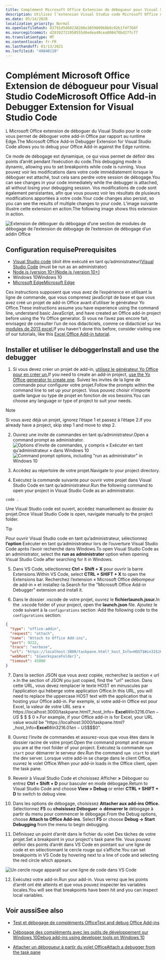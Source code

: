 ```yaml
---
title: Complément Microsoft Office Extension de débogueur pour Visual Studio Code
description: Utilisez l’extension Visual Studio code Microsoft Office déboguer votre module de déboguer votre add-in Office.
ms.date: 05/14/2020
localization_priority: Normal
ms.openlocfilehash: 83791d5d60238288e3059809b8b8c02b1f4f768f
ms.sourcegitcommit: d28392721958555d6edea48cea000470bd27fcf7
ms.translationtype: MT
ms.contentlocale: fr-FR
ms.lasthandoff: 01/13/2021
ms.locfileid: "49840110"
---
```

# <a name="microsoft-office-add-in-debugger-extension-for-visual-studio-code"></a><span data-ttu-id="fe6bd-103">Complément Microsoft Office Extension de débogueur pour Visual Studio Code</span><span class="sxs-lookup"><span data-stu-id="fe6bd-103">Microsoft Office Add-in Debugger Extension for Visual Studio Code</span></span>

<span data-ttu-id="fe6bd-104">L Microsoft Office extension de déboguer du Visual Studio pour le code vous permet de déboguer votre add-in Office par rapport au runtime Edge.</span><span class="sxs-lookup"><span data-stu-id="fe6bd-104">The Microsoft Office Add-in Debugger Extension for Visual Studio Code allows you to debug your Office Add-in against the Edge runtime.</span></span>

<span data-ttu-id="fe6bd-105">Ce mode de débogage est dynamique, ce qui vous permet de définir des points d’arrêt pendant l’exécution du code.</span><span class="sxs-lookup"><span data-stu-id="fe6bd-105">This debugging mode is dynamic, allowing you to set breakpoints while code is running.</span></span> <span data-ttu-id="fe6bd-106">Vous pouvez voir les modifications dans votre code immédiatement lorsque le déboguer est attaché, tout cela sans perdre votre session de débogage.</span><span class="sxs-lookup"><span data-stu-id="fe6bd-106">You can see changes in your code immediately while the debugger is attached, all without losing your debugging session.</span></span> <span data-ttu-id="fe6bd-107">Vos modifications de code sont également persistantes, afin que vous pouvez voir les résultats de plusieurs modifications apportées à votre code.</span><span class="sxs-lookup"><span data-stu-id="fe6bd-107">Your code changes also persist, so you can see the results of multiple changes to your code.</span></span> <span data-ttu-id="fe6bd-108">L’image suivante illustre cette extension en action.</span><span class="sxs-lookup"><span data-stu-id="fe6bd-108">The following image shows this extension in action.</span></span>

![Extension de déboguer du débogage d’une section de modules de débogage de l’extension de débogage de l’extension de débogage d’un addin Office](../images/vs-debugger-extension-for-office-addins.jpg)

## <a name="prerequisites"></a><span data-ttu-id="fe6bd-110">Configuration requise</span><span class="sxs-lookup"><span data-stu-id="fe6bd-110">Prerequisites</span></span>

- <span data-ttu-id="fe6bd-111">[Visual Studio code](https://code.visualstudio.com/) (doit être exécuté en tant qu’administrateur)</span><span class="sxs-lookup"><span data-stu-id="fe6bd-111">[Visual Studio Code](https://code.visualstudio.com/) (must be run as an administrator)</span></span>
- [<span data-ttu-id="fe6bd-112">Node.js (version 10+)</span><span class="sxs-lookup"><span data-stu-id="fe6bd-112">Node.js (version 10+)</span></span>](https://nodejs.org/)
- <span data-ttu-id="fe6bd-113">Windows 10</span><span class="sxs-lookup"><span data-stu-id="fe6bd-113">Windows 10</span></span>
- [<span data-ttu-id="fe6bd-114">Microsoft Edge</span><span class="sxs-lookup"><span data-stu-id="fe6bd-114">Microsoft Edge</span></span>](https://www.microsoft.com/edge)

<span data-ttu-id="fe6bd-115">Ces instructions supposent que vous avez de l’expérience en utilisant la ligne de commande, que vous comprenez javaScript de base et que vous avez créé un projet de add-in Office avant d’utiliser le générateur Yo Office.</span><span class="sxs-lookup"><span data-stu-id="fe6bd-115">These instructions assume you have experience using the command line, understand basic JavaScript, and have created an Office add-in project before using the Yo Office generator.</span></span> <span data-ttu-id="fe6bd-116">Si vous ne l’avez pas encore fait, envisagez de consulter l’un de nos didacticiels, comme ce didacticiel sur les [modules de 2013 excel.](../tutorials/excel-tutorial.md)</span><span class="sxs-lookup"><span data-stu-id="fe6bd-116">If you haven't done this before, consider visiting one of our tutorials, like this [Excel Office Add-in tutorial](../tutorials/excel-tutorial.md).</span></span>

## <a name="install-and-use-the-debugger"></a><span data-ttu-id="fe6bd-117">Installer et utiliser le débogger</span><span class="sxs-lookup"><span data-stu-id="fe6bd-117">Install and use the debugger</span></span>

1. <span data-ttu-id="fe6bd-118">Si vous devez créer un projet de add-in, [utilisez le générateur Yo Office pour en créer un.](../quickstarts/excel-quickstart-jquery.md?tabs=yeomangenerator)</span><span class="sxs-lookup"><span data-stu-id="fe6bd-118">If you need to create an add-in project, [use the Yo Office generator to create one](../quickstarts/excel-quickstart-jquery.md?tabs=yeomangenerator).</span></span> <span data-ttu-id="fe6bd-119">Suivez les invites de la ligne de commande pour configurer votre projet.</span><span class="sxs-lookup"><span data-stu-id="fe6bd-119">Follow the prompts within the command line to set up your project.</span></span> <span data-ttu-id="fe6bd-120">Vous pouvez choisir n’importe quelle langue ou type de projet en fonction de vos besoins.</span><span class="sxs-lookup"><span data-stu-id="fe6bd-120">You can choose any language or type of project to suit your needs.</span></span>

> [!NOTE]
> <span data-ttu-id="fe6bd-121">Si vous avez déjà un projet, ignorez l’étape 1 et passez à l’étape 2.</span><span class="sxs-lookup"><span data-stu-id="fe6bd-121">If you already have a project, skip step 1 and move to step 2.</span></span>

2. <span data-ttu-id="fe6bd-122">Ouvrez une invite de commandes en tant qu’administrateur.</span><span class="sxs-lookup"><span data-stu-id="fe6bd-122">Open a command prompt as administrator.</span></span>
   <span data-ttu-id="fe6bd-123">![Options d’invite de commandes, y compris « Exécuter en tant qu’administrateur » dans Windows 10](../images/run-as-administrator-vs-code.jpg)</span><span class="sxs-lookup"><span data-stu-id="fe6bd-123">![Command prompt options, including "run as administrator" in Windows 10](../images/run-as-administrator-vs-code.jpg)</span></span>

3. <span data-ttu-id="fe6bd-124">Accédez au répertoire de votre projet.</span><span class="sxs-lookup"><span data-stu-id="fe6bd-124">Navigate to your project directory.</span></span>

4. <span data-ttu-id="fe6bd-125">Exécutez la commande suivante pour ouvrir votre projet dans Visual Studio Code en tant qu’administrateur.</span><span class="sxs-lookup"><span data-stu-id="fe6bd-125">Run the following command to open your project in Visual Studio Code as an administrator.</span></span>

```command&nbsp;line
code .
```

<span data-ttu-id="fe6bd-126">Une Visual Studio code est ouvert, accédez manuellement au dossier du projet.</span><span class="sxs-lookup"><span data-stu-id="fe6bd-126">Once Visual Studio Code is open, navigate manually to the project folder.</span></span>

> [!TIP]
> <span data-ttu-id="fe6bd-127">Pour ouvrir Visual Studio code en tant qu’administrateur, sélectionnez **l’option** Exécuter en tant qu’administrateur lors de l’ouverture Visual Studio Code après l’avoir recherché dans Windows.</span><span class="sxs-lookup"><span data-stu-id="fe6bd-127">To open Visual Studio Code as an administrator, select the **run as administrator** option when opening Visual Studio Code after searching for it in Windows.</span></span>

5. <span data-ttu-id="fe6bd-128">Dans VS Code, sélectionnez **Ctrl + Shift + X** pour ouvrir la barre Extensions.</span><span class="sxs-lookup"><span data-stu-id="fe6bd-128">Within VS Code, select **CTRL + SHIFT + X** to open the Extensions bar.</span></span> <span data-ttu-id="fe6bd-129">Recherchez l’extension « Microsoft Office débompeur de add-in » et installez-la.</span><span class="sxs-lookup"><span data-stu-id="fe6bd-129">Search for the "Microsoft Office Add-in Debugger" extension and install it.</span></span>

6. <span data-ttu-id="fe6bd-130">Dans le dossier .vscode de votre projet, ouvrez le **fichierlaunch.jssur.**</span><span class="sxs-lookup"><span data-stu-id="fe6bd-130">In the .vscode folder of your project, open the **launch.json** file.</span></span> <span data-ttu-id="fe6bd-131">Ajoutez le code suivant à la `configurations` section :</span><span class="sxs-lookup"><span data-stu-id="fe6bd-131">Add the following code to the `configurations` section:</span></span>

```JSON
{
  "type": "office-addin",
  "request": "attach",
  "name": "Attach to Office Add-ins",
  "port": 9222,
  "trace": "verbose",
  "url": "https://localhost:3000/taskpane.html?_host_Info=HOST$Win32$16.01$en-US$$$$0",
  "webRoot": "${workspaceFolder}",
  "timeout": 45000
}
```

7. <span data-ttu-id="fe6bd-132">Dans la section JSON que vous avez copiée, recherchez la section « url ».</span><span class="sxs-lookup"><span data-stu-id="fe6bd-132">In the section of JSON you just copied, find the "url" section.</span></span> <span data-ttu-id="fe6bd-133">Dans cette URL, vous devez remplacer le texte HOST en minuscules par l’application qui héberge votre application Office.</span><span class="sxs-lookup"><span data-stu-id="fe6bd-133">In this URL, you will need to replace the uppercase HOST text with the application that is hosting your Office add-in.</span></span> <span data-ttu-id="fe6bd-134">Par exemple, si votre add-in Office est pour Excel, la valeur de votre URL sera « https://localhost:3000/taskpane.html?_host_Info= <strong>Excel</strong>$Win 32$16.01$en-US$ \$ \$ \$ 0 ».</span><span class="sxs-lookup"><span data-stu-id="fe6bd-134">For example, if your Office add-in is for Excel, your URL value would be "https://localhost:3000/taskpane.html?_host_Info=<strong>Excel</strong>$Win32$16.01$en-US$\$\$\$0".</span></span>

8. <span data-ttu-id="fe6bd-135">Ouvrez l’invite de commandes et assurez-vous que vous êtes dans le dossier racine de votre projet.</span><span class="sxs-lookup"><span data-stu-id="fe6bd-135">Open the command prompt and ensure you are at the root folder of your project.</span></span> <span data-ttu-id="fe6bd-136">Exécutez la commande `npm start` pour démarrer le serveur dev.</span><span class="sxs-lookup"><span data-stu-id="fe6bd-136">Run the command `npm start` to start the dev server.</span></span> <span data-ttu-id="fe6bd-137">Lorsque votre add-in se charge dans le client Office, ouvrez le volet Office.</span><span class="sxs-lookup"><span data-stu-id="fe6bd-137">When your add-in loads in the Office client, open the task pane.</span></span>

9. <span data-ttu-id="fe6bd-138">Revenir à Visual Studio Code et choisissez Afficher **>** Déboguer ou entrez **Ctrl + Shift + D** pour basculer en mode débogage.</span><span class="sxs-lookup"><span data-stu-id="fe6bd-138">Return to Visual Studio Code and choose **View > Debug** or enter **CTRL + SHIFT + D** to switch to debug view.</span></span>

10. <span data-ttu-id="fe6bd-139">Dans les options de débogage, choisissez **Attacher aux add-ins Office.** Sélectionnez **F5** ou **choisissez Déboguer -> démarrer le** débogage à partir du menu pour commencer le débogage.</span><span class="sxs-lookup"><span data-stu-id="fe6bd-139">From the Debug options, choose **Attach to Office Add-ins**. Select **F5** or choose **Debug -> Start Debugging** from the menu to begin debugging.</span></span>

11. <span data-ttu-id="fe6bd-140">Définissez un point d’arrêt dans le fichier du volet Des tâches de votre projet.</span><span class="sxs-lookup"><span data-stu-id="fe6bd-140">Set a breakpoint in your project's task pane file.</span></span> <span data-ttu-id="fe6bd-141">Vous pouvez définir des points d’arrêt dans VS Code en pointant sur une ligne de code et en sélectionnant le cercle rouge qui s’affiche.</span><span class="sxs-lookup"><span data-stu-id="fe6bd-141">You can set breakpoints in VS Code by hovering next to a line of code and selecting the red circle which appears.</span></span>

![Un cercle rouge apparaît sur une ligne de code dans VS Code](../images/set-breakpoint.jpg)

12. <span data-ttu-id="fe6bd-143">Exécutez votre add-in.</span><span class="sxs-lookup"><span data-stu-id="fe6bd-143">Run your add-in.</span></span> <span data-ttu-id="fe6bd-144">Vous verrez que les points d’arrêt ont été atteints et que vous pouvez inspecter les variables locales.</span><span class="sxs-lookup"><span data-stu-id="fe6bd-144">You will see that breakpoints have been hit and you can inspect local variables.</span></span>

## <a name="see-also"></a><span data-ttu-id="fe6bd-145">Voir aussi</span><span class="sxs-lookup"><span data-stu-id="fe6bd-145">See also</span></span>

* [<span data-ttu-id="fe6bd-146">Test et débogage de compléments Office</span><span class="sxs-lookup"><span data-stu-id="fe6bd-146">Test and debug Office Add-ins</span></span>](test-debug-office-add-ins.md)

* [<span data-ttu-id="fe6bd-147">Débogage des compléments avec les outils de développement sur Windows 10</span><span class="sxs-lookup"><span data-stu-id="fe6bd-147">Debug add-ins using developer tools on Windows 10</span></span>](debug-add-ins-using-f12-developer-tools-on-windows-10.md)

* [<span data-ttu-id="fe6bd-148">Attacher un débogueur à partir du volet Office</span><span class="sxs-lookup"><span data-stu-id="fe6bd-148">Attach a debugger from the task pane</span></span>](attach-debugger-from-task-pane.md)